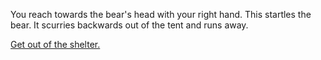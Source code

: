 You reach towards the bear's head with your right hand. This startles the
bear. It scurries backwards out of the tent and runs away.


[Get out of the shelter.](../play-dead/get-out/get-out.md)